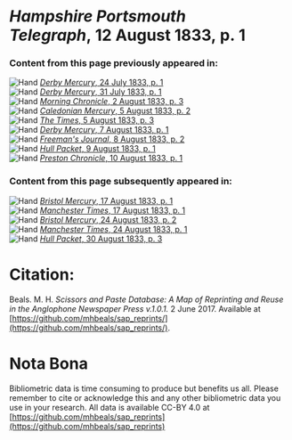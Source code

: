 # *Hampshire Portsmouth Telegraph*, 12 August 1833, p. 1  
  
### Content from this page previously appeared in:  
![Hand](http://scissorsandpaste.net/wp-content/uploads/2017/06/smallhandpointer.png) [*Derby Mercury*, 24 July 1833, p. 1](https://mhbeals.github.io/sap_html/Derby-Mercury/Derby-Mercury-24-July-1833-p-1)  
![Hand](http://scissorsandpaste.net/wp-content/uploads/2017/06/smallhandpointer.png) [*Derby Mercury*, 31 July 1833, p. 1](https://mhbeals.github.io/sap_html/Derby-Mercury/Derby-Mercury-31-July-1833-p-1)  
![Hand](http://scissorsandpaste.net/wp-content/uploads/2017/06/smallhandpointer.png) [*Morning Chronicle*, 2 August 1833, p. 3](https://mhbeals.github.io/sap_html/Morning-Chronicle/Morning-Chronicle-2-August-1833-p-3)  
![Hand](http://scissorsandpaste.net/wp-content/uploads/2017/06/smallhandpointer.png) [*Caledonian Mercury*, 5 August 1833, p. 2](https://mhbeals.github.io/sap_html/Caledonian-Mercury/Caledonian-Mercury-5-August-1833-p-2)  
![Hand](http://scissorsandpaste.net/wp-content/uploads/2017/06/smallhandpointer.png) [*The Times*, 5 August 1833, p. 3](https://mhbeals.github.io/sap_html/The-Times/The-Times-5-August-1833-p-3)  
![Hand](http://scissorsandpaste.net/wp-content/uploads/2017/06/smallhandpointer.png) [*Derby Mercury*, 7 August 1833, p. 1](https://mhbeals.github.io/sap_html/Derby-Mercury/Derby-Mercury-7-August-1833-p-1)  
![Hand](http://scissorsandpaste.net/wp-content/uploads/2017/06/smallhandpointer.png) [*Freeman's Journal*, 8 August 1833, p. 2](https://mhbeals.github.io/sap_html/Freeman's-Journal/Freeman's-Journal-8-August-1833-p-2)  
![Hand](http://scissorsandpaste.net/wp-content/uploads/2017/06/smallhandpointer.png) [*Hull Packet*, 9 August 1833, p. 1](https://mhbeals.github.io/sap_html/Hull-Packet/Hull-Packet-9-August-1833-p-1)  
![Hand](http://scissorsandpaste.net/wp-content/uploads/2017/06/smallhandpointer.png) [*Preston Chronicle*, 10 August 1833, p. 1](https://mhbeals.github.io/sap_html/Preston-Chronicle/Preston-Chronicle-10-August-1833-p-1)  
  
### Content from this page subsequently appeared in:  
![Hand](http://scissorsandpaste.net/wp-content/uploads/2017/06/smallhandpointer.png) [*Bristol Mercury*, 17 August 1833, p. 1](https://mhbeals.github.io/sap_html/Bristol-Mercury/Bristol-Mercury-17-August-1833-p-1)  
![Hand](http://scissorsandpaste.net/wp-content/uploads/2017/06/smallhandpointer.png) [*Manchester Times*, 17 August 1833, p. 1](https://mhbeals.github.io/sap_html/Manchester-Times/Manchester-Times-17-August-1833-p-1)  
![Hand](http://scissorsandpaste.net/wp-content/uploads/2017/06/smallhandpointer.png) [*Bristol Mercury*, 24 August 1833, p. 2](https://mhbeals.github.io/sap_html/Bristol-Mercury/Bristol-Mercury-24-August-1833-p-2)  
![Hand](http://scissorsandpaste.net/wp-content/uploads/2017/06/smallhandpointer.png) [*Manchester Times*, 24 August 1833, p. 1](https://mhbeals.github.io/sap_html/Manchester-Times/Manchester-Times-24-August-1833-p-1)  
![Hand](http://scissorsandpaste.net/wp-content/uploads/2017/06/smallhandpointer.png) [*Hull Packet*, 30 August 1833, p. 3](https://mhbeals.github.io/sap_html/Hull-Packet/Hull-Packet-30-August-1833-p-3)  


# Citation: 

Beals. M. H. *Scissors and Paste Database: A Map of Reprinting and Reuse in the Anglophone Newspaper Press v.1.0.1.* 2 June 2017. Available at [https://github.com/mhbeals/sap_reprints/](https://github.com/mhbeals/sap_reprints/). 

# Nota Bona

Bibliometric data is time consuming to produce but benefits us all. Please remember to cite or acknowledge this and any other bibliometric data you use in your research. All data is available CC-BY 4.0 at [https://github.com/mhbeals/sap_reprints](https://github.com/mhbeals/sap_reprints)